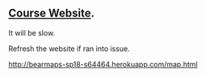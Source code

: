 
[Course Website](https://sp18.datastructur.es/materials/proj/proj3/proj3).
-----------------------------------------------------------------------------------------------
It will be slow.

Refresh the website if ran into issue. 

http://bearmaps-sp18-s64464.herokuapp.com/map.html
